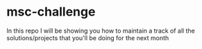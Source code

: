 # msc-challenge
In this repo I will be showing you how to maintain a track of all the solutions/projects that you'll be doing for the next month 
